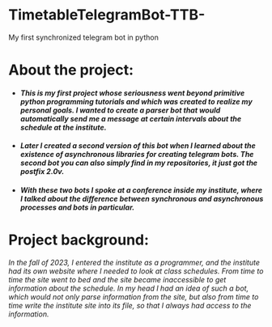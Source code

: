 # TimetableTelegramBot-TTB-
My first synchronized telegram bot in python

# About the project:
- #### _This is my first project whose seriousness went beyond primitive python programming tutorials and which was created to realize my personal goals. I wanted to create a parser bot that would automatically send me a message at certain intervals about the schedule at the institute._
- #### _Later I created a second version of this bot when I learned about the existence of asynchronous libraries for creating telegram bots. The second bot you can also simply find in my repositories, it just got the postfix 2.0v._
- #### _With these two bots I spoke at a conference inside my institute, where I talked about the difference between synchronous and asynchronous processes and bots in particular._

# Project background:
*In the fall of 2023, I entered the institute as a programmer, and the institute had its own website where I needed to look at class schedules. From time to time the site went to bed and the site became inaccessible to get information about the schedule. In my head I had an idea of such a bot, which would not only parse information from the site, but also from time to time write the institute site into its file, so that I always had access to the information.*
